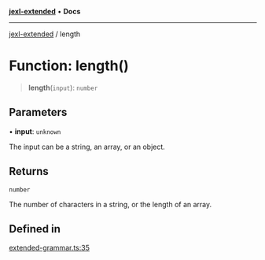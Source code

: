 [**jexl-extended**](../README.md) • **Docs**

***

[jexl-extended](../globals.md) / length

# Function: length()

> **length**(`input`): `number`

## Parameters

• **input**: `unknown`

The input can be a string, an array, or an object.

## Returns

`number`

The number of characters in a string, or the length of an array.

## Defined in

[extended-grammar.ts:35](https://github.com/nikoraes/jexl-extended/blob/0d088073b18839315bb7964d107cdd49b0d074cd/src/extended-grammar.ts#L35)
